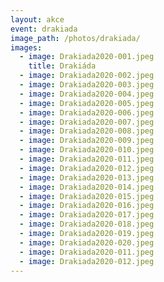 ```yaml
---
layout: akce
event: drakiada
image_path: /photos/drakiada/
images:
  - image: Drakiada2020-001.jpeg
    title: Drakiáda
  - image: Drakiada2020-002.jpeg
  - image: Drakiada2020-003.jpeg
  - image: Drakiada2020-004.jpeg
  - image: Drakiada2020-005.jpeg
  - image: Drakiada2020-006.jpeg
  - image: Drakiada2020-007.jpeg
  - image: Drakiada2020-008.jpeg
  - image: Drakiada2020-009.jpeg
  - image: Drakiada2020-010.jpeg
  - image: Drakiada2020-011.jpeg
  - image: Drakiada2020-012.jpeg
  - image: Drakiada2020-013.jpeg
  - image: Drakiada2020-014.jpeg
  - image: Drakiada2020-015.jpeg
  - image: Drakiada2020-016.jpeg
  - image: Drakiada2020-017.jpeg  
  - image: Drakiada2020-018.jpeg
  - image: Drakiada2020-019.jpeg
  - image: Drakiada2020-020.jpeg
  - image: Drakiada2020-011.jpeg
  - image: Drakiada2020-012.jpeg
---
```


